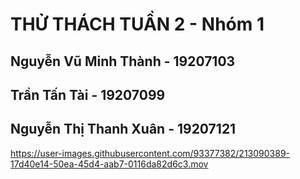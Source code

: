 # THỬ THÁCH TUẦN 2 - Nhóm 1

## Nguyễn Vũ Minh Thành - 19207103

## Trần Tấn Tài - 19207099

## Nguyễn Thị Thanh Xuân - 19207121

https://user-images.githubusercontent.com/93377382/213090389-17d40e14-50ea-45d4-aab7-0116da82d6c3.mov
